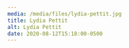 ```yaml
---
media: /media/files/lydia-pettit.jpg
title: Lydia Pettit
alt: Lydia Pettit
date: 2020-08-12T15:18:00-0500
---
```

